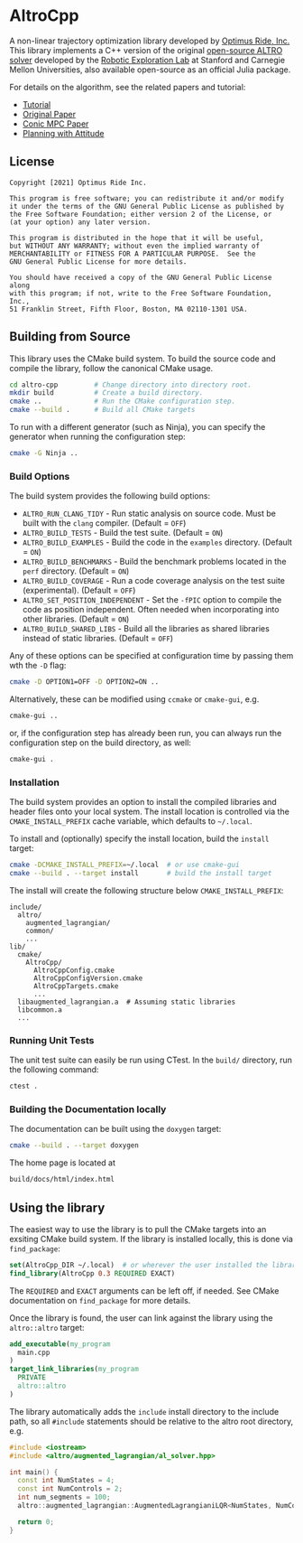 
# AltroCpp
A non-linear trajectory optimization library developed by [Optimus Ride, Inc.](https://www.optimusride.com/)
This library implements a C++ version of the original [open-source ALTRO solver](https://github.com/RoboticExplorationLab/Altro.jl) developed by the [Robotic Exploration Lab](https://roboticexplorationlab.org/) at Stanford and Carnegie Mellon Universities, also available open-source as an official Julia package.

For details on the algorithm, see the related papers and tutorial: 
- [Tutorial](https://bjack205.github.io/papers/AL_iLQR_Tutorial.pdf)
- [Original Paper](https://roboticexplorationlab.org/papers/altro-iros.pdf)
- [Conic MPC Paper](https://roboticexplorationlab.org/papers/ALTRO_MPC.pdf)
- [Planning with Attitude](https://roboticexplorationlab.org/papers/planning_with_attitude.pdf)


## License 

```
Copyright [2021] Optimus Ride Inc.

This program is free software; you can redistribute it and/or modify
it under the terms of the GNU General Public License as published by
the Free Software Foundation; either version 2 of the License, or
(at your option) any later version.

This program is distributed in the hope that it will be useful,
but WITHOUT ANY WARRANTY; without even the implied warranty of
MERCHANTABILITY or FITNESS FOR A PARTICULAR PURPOSE.  See the
GNU General Public License for more details.

You should have received a copy of the GNU General Public License along
with this program; if not, write to the Free Software Foundation, Inc.,
51 Franklin Street, Fifth Floor, Boston, MA 02110-1301 USA.
```

## Building from Source
This library uses the CMake build system. To build the source code and compile the library,
follow the canonical CMake usage.

```bash
cd altro-cpp         # Change directory into directory root.
mkdir build          # Create a build directory.
cmake ..             # Run the CMake configuration step. 
cmake --build .      # Build all CMake targets
```

To run with a different generator (such as Ninja), you can specify the generator when running the configuration step:
```bash
cmake -G Ninja ..
```

### Build Options
The build system provides the following build options:
- `ALTRO_RUN_CLANG_TIDY` - Run static analysis on source code. Must be built with the `clang` compiler. (Default = `OFF`)
- `ALTRO_BUILD_TESTS` - Build the test suite. (Default = `ON`)
- `ALTRO_BUILD_EXAMPLES` - Build the code in the `examples` directory. (Default = `ON`)
- `ALTRO_BUILD_BENCHMARKS` - Build the benchmark problems located in the `perf` directory. (Default = `ON`)
- `ALTRO_BUILD_COVERAGE` - Run a code coverage analysis on the test suite (experimental). (Default = `OFF`)
- `ALTRO_SET_POSITION_INDEPENDENT` - Set the `-fPIC` option to compile the code as position independent. Often needed when incorporating into other libraries. (Default = `ON`)
- `ALTRO_BUILD_SHARED_LIBS` - Build all the libraries as shared libraries instead of static libraries. (Default = `OFF`)

Any of these options can be specified at configuration time by passing them wth the `-D` flag:
```bash
cmake -D OPTION1=OFF -D OPTION2=ON ..
```

Alternatively, these can be modified using `ccmake` or `cmake-gui`, e.g.
```bash
cmake-gui ..
```
or, if the configuration step has already been run, you can always run the configuration step on the build directory, as well:
```bash
cmake-gui .
```

### Installation
The build system provides an option to install the compiled libraries and header files onto your local system. The install location is controlled via the `CMAKE_INSTALL_PREFIX` cache variable,
which defaults to `~/.local`.

To install and (optionally) specify the install location, build the
`install` target:
```bash
cmake -DCMAKE_INSTALL_PREFIX=~/.local  # or use cmake-gui
cmake --build . --target install       # build the install target
```
The install will create the following structure below `CMAKE_INSTALL_PREFIX`:
```
include/
  altro/
    augmented_lagrangian/
    common/
    ...
lib/
  cmake/
    AltroCpp/
      AltroCppConfig.cmake
      AltroCppConfigVersion.cmake
      AltroCppTargets.cmake
      ...
  libaugmented_lagrangian.a  # Assuming static libraries
  libcommon.a
  ...
```

### Running Unit Tests
The unit test suite can easily be run using CTest. In the `build/` directory, run the following command:
```bash
ctest .
```

### Building the Documentation locally
The documentation can be built using the `doxygen` target:
```bash
cmake --build . --target doxygen
```
The home page is located at 
```bash
build/docs/html/index.html
```

## Using the library
The easiest way to use the library is to pull the CMake targets into an exsiting CMake build system. If the library is installed locally, this is done via `find_package`:
```cmake
set(AltroCpp_DIR ~/.local)  # or wherever the user installed the library via CMAKE_INSTALL_PREFIX
find_library(AltroCpp 0.3 REQUIRED EXACT)
```

The `REQUIRED` and `EXACT` arguments can be left off, if needed. See
CMake documentation on `find_package` for more details.

Once the library is found, the user can link against the library using the `altro::altro` target:

```cmake
add_executable(my_program
  main.cpp
)
target_link_libraries(my_program
  PRIVATE
  altro::altro
)
```

The library automatically adds the `include` install directory to the include path, so all `#include` statements should be relative to 
the altro root directory, e.g.
```cpp
#include <iostream>
#include <altro/augmented_lagrangian/al_solver.hpp>

int main() {
  const int NumStates = 4;
  const int NumControls = 2;
  int num_segments = 100;
  altro::augmented_lagrangian::AugmentedLagrangianiLQR<NumStates, NumControls> solver(num_segments);

  return 0;
}
```